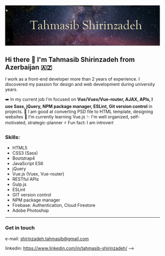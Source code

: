 ![image](./github-image.jpg)
## Hi there 👋 I'm Tahmasib Shirinzadeh from Azerbaijan :azerbaijan:

I work as a front-end developer more than 2 years of experience. I discovered my passion for design and web development during university years.

➡️ In my current job I'm focused on **Vue/Vuex/Vue-router, AJAX, APIs, I use Sass, jQuery, NPM package manager, ESLint, Git version control** in projects. 
🔗 I am good at converting PSD file to HTML template, designing websites 
🌱 I’m currently learning Vue.js
✨ I'm well organized, self-motivated, strategic-planner
⚡ Fun fact: I am introvert

### Skills:

- HTML5
- CSS3 (Sass)
- Bootstrap4
- JavaScript ES6
- jQuery
- Vue.js (Vuex, Vue-router)
- RESTful APIs
- Gulp.js
- ESLint
- GIT version control
- NPM package manager
- Firebase: Authentication, Cloud Firestore
- Adobe Photoshop

---

### Get in touch

e-mail: shirinzadeh.tahmasib@gmail.com

linkedin: https://www.linkedin.com/in/tahmasib-shirinzadeh/
-->

<!--
**shirinzadeh/shirinzadeh** is a ✨ _special_ ✨ repository because its `README.md` (this file) appears on your GitHub profile.


